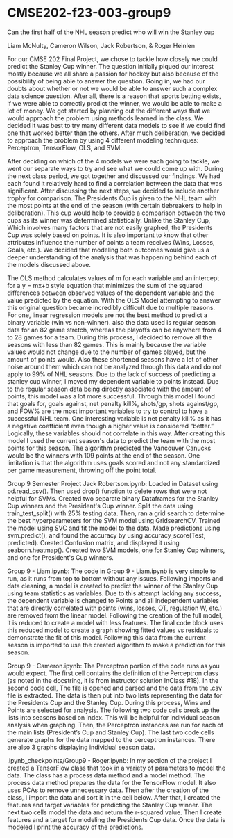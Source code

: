 # CMSE202-f23-003-group9
Can the first half of the NHL season predict who will win the Stanley cup

Liam McNulty, Cameron Wilson, Jack Robertson, & Roger Heinlen

For our CMSE 202 Final Project, we chose to tackle how closely we could predict the Stanley Cup winner. The question initially piqued our interest mostly because we all share a passion for hockey but also because of the possibility of being able to answer the question. Going in, we had our doubts about whether or not we would be able to answer such a complex data science question. After all, there is a reason that sports betting exists, if we were able to correctly predict the winner, we would be able to make a lot of money. We got started by planning out the different ways that we would approach the problem using methods learned in the class. We decided it was best to try many different data models to see if we could find one that worked better than the others. After much deliberation, we decided to approach the problem by using 4 different modeling techniques: Perceptron, TensorFlow, OLS, and SVM. 

After deciding on which of the 4 models we were each going to tackle, we went our separate ways to try and see what we could come up with. During the next class period, we got together and discussed our findings. We had each found it relatively hard to find a correlation between the data that was significant. After discussing the next steps, we decided to include another trophy for comparison. The Presidents Cup is given to the NHL team with the most points at the end of the season (with certain tiebreakers to help in deliberation). This cup would help to provide a comparison between the two cups as its winner was determined statistically. Unlike the Stanley Cup, Which involves many factors that are not easily graphed, the Presidents Cup was solely based on points. It is also important to know that other attributes influence the number of points a team receives (Wins, Losses, Goals, etc.). We decided that modeling both outcomes would give us a deeper understanding of the analysis that was happening behind each of the models discussed above. 

The OLS method calculates values of m for each variable and an intercept for a y = mx+b style equation that minimizes the sum of the squared differences between observed values of the dependent variable and the value predicted by the equation. With the OLS Model attempting to answer this original question became incredibly difficult due to multiple reasons. For one, linear regression models are not the best method to predict a binary variable (win vs non-winner). also the data used is regular season data for an 82 game stretch, whereas the playoffs can be anywhere from 4 to 28 games for a team. During this process, I decided to remove all the seasons with less than 82 games. This is mainly because the variable values would not change due to the number of games played, but the amount of points would. Also these shortened seasons have a lot of other noise around them which can not be analyzed through this data and do not apply to 99% of NHL seasons. Due to the lack of success of predicting a stanley cup winner, I moved my dependent variable to points instead. Due to the regular season data being directly associated with the amount of points, this model was a lot more successful. Through this model I found that goals for, goals against, net penalty kill%, shots/gp, shots against/gp, and FOW% are the most important variables to try to control to have a successful NHL team. One interesting variable is net penalty kill% as it has a negative coefficient even though a higher value is considered “better.” Logically, these variables should not correlate in this way. After creating this model I used the current season's data to predict the team with the most points for this season. The algorithm predicted the Vancouver Canucks would be the winners with 109 points at the end of the season. One limitation is that the algorithm uses goals scored and not any standardized per game measurement, throwing off the point total.


Group 9 Semester Project Jack Robertson.ipynb: Loaded in Dataset using pd.read_csv(). Then used drop() function to delete rows that were not helpful for SVMs. Created two separate binary Dataframes for the Stanley Cup winners and the President's Cup winner. Split the data using train_test_split() with 25% testing data. Then, ran a grid search to determine the best hyperparameters for the SVM model using GridsearchCV. Trained the model using SVC and fit the model to the data. Made predictions using svm.predict(), and found the accuracy by using accuracy_score(Test, predicted). Created Confusion matrix, and displayed it using seaborn.heatmap(). Created two SVM models, one for Stanley Cup winners, and one for President's Cup winners.

Group 9 - Liam.ipynb: The code in Group 9 - Liam.ipynb is very simple to run, as it runs from top to bottom without any issues. Following imports and data cleaning, a model is created to predict the winner of the Stanley Cup using team statistics as variables. Due to this attempt lacking any success, the dependent variable is changed to Points and all independent variables that are directly correlated with points (wins, losses, OT, regulation W, etc.) are removed from the linear model. Following the creation of the full model, it is reduced to create a model with less features. The final code block uses this reduced model to create a graph showing fitted values vs residuals to demonstrate the fit of this model. Following this data from the current season is imported to use the created algorithm to make a prediction for this season. 

Group 9 - Cameron.ipynb: The Perceptron portion of the code runs as you would expect. The first cell contains the definition of the Perceptron class (as noted in the docstring, it is from instructor solution InClass #18). In the second code cell, The file is opened and parsed and the data from the .csv file is extracted. The data is then put into two lists representing the data for the Presidents Cup and the Stanley Cup. During this process, Wins and Points are selected for analysis. The following two code cells break up the lists into seasons based on index. This will be helpful for individual season analysis when graphing. Then, the Perceptron instances are run for each of the main lists (President’s Cup and Stanley Cup). The last two code cells generate graphs for the data mapped to the perceptron instances. There are also 3 graphs displaying individual season data. 

.ipynb_checkpoints/Group9 - Roger.ipynb: In my section of the project I created a TensorFlow class that took in a variety of parameters to model the data. The class has a process data method and a model method. The process data method prepares the data for the TensorFlow model. It also uses PCAs to remove unnecessary data. Then after the creation of the class, I import the data and sort it in the cell below. After that, I created the features and target variables for predicting the Stanley Cup winner. The next two cells model the data and return the r-squared value. Then I create features and a target for modeling the Presidents Cup data. Once the data is modeled I print the accuracy of the predictions. 
